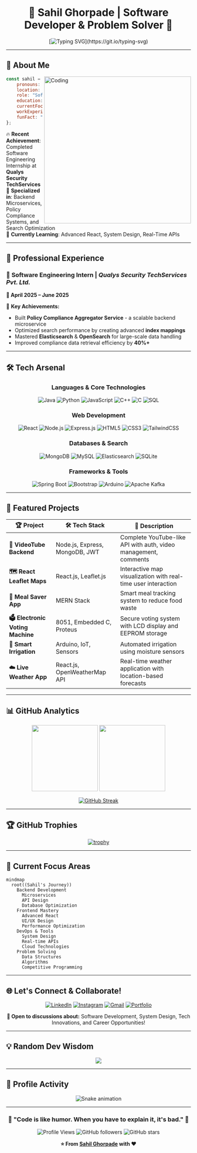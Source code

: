 # <div align="center">🚀 **Sahil Ghorpade** | Software Developer & Problem Solver 🚀</div>

<div align="center">
  
[![Typing SVG](https://readme-typing-svg.herokuapp.com?font=Fira+Code&size=22&duration=3000&pause=1000&color=00D4FF&center=true&vCenter=true&random=false&width=600&lines=Electronics+%26+Telecom+Engineer;Full+Stack+Development;Backend+Microservices;Always+Learning+New+Technologies!)](https://git.io/typing-svg)

</div>

---

## 🎯 **About Me**

<img align="right" alt="Coding" width="400" src="https://media.giphy.com/media/qgQUggAC3Pfv687qPC/giphy.gif">

```javascript
const sahil = {
    pronouns: "He/Him",
    location: "Pimpri, Maharashtra, India",
    role: "Software Developer",
    education: "Electronics & Telecommunication Engineering",
    currentFocus: ["System Design", "Real-Time APIs", "Advanced React"],
    workExperience: "Software Engineering Intern @ Qualys",
    funFact: "I love turning complex problems into elegant solutions! 💡"
};
```

🔥 **Recent Achievement**: Completed Software Engineering Internship at **Qualys Security TechServices**  
🎯 **Specialized in**: Backend Microservices, Policy Compliance Systems, and Search Optimization  
🌱 **Currently Learning**: Advanced React, System Design, Real-Time APIs  

---

## 💼 **Professional Experience**

### 🏢 **Software Engineering Intern** | *Qualys Security TechServices Pvt. Ltd.*
**📅 April 2025 – June 2025**

<div align="left">
  
🔧 **Key Achievements:**
- Built **Policy Compliance Aggregator Service** - a scalable backend microservice
- Optimized search performance by creating advanced **index mappings**
- Mastered **Elasticsearch** & **OpenSearch** for large-scale data handling
- Improved compliance data retrieval efficiency by **40%+**

</div>

---

## 🛠️ **Tech Arsenal**

<div align="center">

### **Languages & Core Technologies**
![Java](https://img.shields.io/badge/Java-ED8B00?style=for-the-badge&logo=openjdk&logoColor=white)
![Python](https://img.shields.io/badge/Python-3776AB?style=for-the-badge&logo=python&logoColor=white)
![JavaScript](https://img.shields.io/badge/JavaScript-F7DF1E?style=for-the-badge&logo=javascript&logoColor=black)
![C++](https://img.shields.io/badge/C++-00599C?style=for-the-badge&logo=c%2B%2B&logoColor=white)
![C](https://img.shields.io/badge/C-00599C?style=for-the-badge&logo=c&logoColor=white)
![SQL](https://img.shields.io/badge/SQL-336791?style=for-the-badge&logo=postgresql&logoColor=white)

### **Web Development**
![React](https://img.shields.io/badge/React-20232A?style=for-the-badge&logo=react&logoColor=61DAFB)
![Node.js](https://img.shields.io/badge/Node.js-43853D?style=for-the-badge&logo=node.js&logoColor=white)
![Express.js](https://img.shields.io/badge/Express.js-404D59?style=for-the-badge&logo=express&logoColor=white)
![HTML5](https://img.shields.io/badge/HTML5-E34F26?style=for-the-badge&logo=html5&logoColor=white)
![CSS3](https://img.shields.io/badge/CSS3-1572B6?style=for-the-badge&logo=css3&logoColor=white)
![TailwindCSS](https://img.shields.io/badge/Tailwind_CSS-38B2AC?style=for-the-badge&logo=tailwind-css&logoColor=white)

### **Databases & Search**
![MongoDB](https://img.shields.io/badge/MongoDB-4EA94B?style=for-the-badge&logo=mongodb&logoColor=white)
![MySQL](https://img.shields.io/badge/MySQL-00000F?style=for-the-badge&logo=mysql&logoColor=white)
![Elasticsearch](https://img.shields.io/badge/Elasticsearch-005571?style=for-the-badge&logo=elasticsearch&logoColor=white)
![SQLite](https://img.shields.io/badge/SQLite-07405E?style=for-the-badge&logo=sqlite&logoColor=white)

### **Frameworks & Tools**
![Spring Boot](https://img.shields.io/badge/Spring_Boot-6DB33F?style=for-the-badge&logo=spring-boot&logoColor=white)
![Bootstrap](https://img.shields.io/badge/Bootstrap-563D7C?style=for-the-badge&logo=bootstrap&logoColor=white)
![Arduino](https://img.shields.io/badge/Arduino-00979D?style=for-the-badge&logo=arduino&logoColor=white)
![Apache Kafka](https://img.shields.io/badge/Apache_Kafka-231F20?style=for-the-badge&logo=apache-kafka&logoColor=white)

</div>

---

## 🚀 **Featured Projects**

<div align="center">

| 🏆 **Project** | 🛠️ **Tech Stack** | 🔗 **Description** |
|---|---|---|
| **🎥 VideoTube Backend** | Node.js, Express, MongoDB, JWT | Complete YouTube-like API with auth, video management, comments |
| **🗺️ React Leaflet Maps** | React.js, Leaflet.js | Interactive map visualization with real-time user interaction |
| **🍱 Meal Saver App** | MERN Stack | Smart meal tracking system to reduce food waste |
| **🗳️ Electronic Voting Machine** | 8051, Embedded C, Proteus | Secure voting system with LCD display and EEPROM storage |
| **🚿 Smart Irrigation** | Arduino, IoT, Sensors | Automated irrigation using moisture sensors |
| **☁️ Live Weather App** | React.js, OpenWeatherMap API | Real-time weather application with location-based forecasts |

</div>

---

## 📊 **GitHub Analytics**

<div align="center">
  
<img height="180em" src="https://github-readme-stats.vercel.app/api?username=sahilghorpade27&show_icons=true&theme=tokyonight&include_all_commits=true&count_private=true"/>
<img height="180em" src="https://github-readme-stats.vercel.app/api/top-langs/?username=sahilghorpade27&layout=compact&langs_count=8&theme=tokyonight"/>

</div>

<div align="center">
  
[![GitHub Streak](https://github-readme-streak-stats.herokuapp.com/?user=sahilghorpade27&theme=tokyonight)](https://git.io/streak-stats)

</div>

---

## 🏆 **GitHub Trophies**

<div align="center">
  
[![trophy](https://github-profile-trophy.vercel.app/?username=sahilghorpade27&theme=tokyonight&no-frame=true&no-bg=true&margin-w=4)](https://github.com/ryo-ma/github-profile-trophy)

</div>

---

## 🎯 **Current Focus Areas**

```mermaid
mindmap
  root((Sahil's Journey))
    Backend Development
      Microservices
      API Design
      Database Optimization
    Frontend Mastery
      Advanced React
      UI/UX Design
      Performance Optimization
    DevOps & Tools
      System Design
      Real-time APIs
      Cloud Technologies
    Problem Solving
      Data Structures
      Algorithms
      Competitive Programming
```

---

## 🌐 **Let's Connect & Collaborate!**

<div align="center">

[![LinkedIn](https://img.shields.io/badge/LinkedIn-0077B5?style=for-the-badge&logo=linkedin&logoColor=white)](https://www.linkedin.com/in/sahilghorpade27)
[![Instagram](https://img.shields.io/badge/Instagram-E4405F?style=for-the-badge&logo=instagram&logoColor=white)](https://instagram.com/sahilghorpade27)
[![Gmail](https://img.shields.io/badge/Gmail-D14836?style=for-the-badge&logo=gmail&logoColor=white)](mailto:sahilpg27@gmail.com)
[![Portfolio](https://img.shields.io/badge/Portfolio-FF5722?style=for-the-badge&logo=todoist&logoColor=white)](#)

**💬 Open to discussions about:** Software Development, System Design, Tech Innovations, and Career Opportunities!

</div>

---

## 💡 **Random Dev Wisdom**

<div align="center">
  
![](https://quotes-github-readme.vercel.app/api?type=horizontal&theme=tokyonight)

</div>

---

## 🎨 **Profile Activity**

<div align="center">

![Snake animation](https://github.com/sahilghorpade27/sahilghorpade27/blob/output/github-contribution-grid-snake.svg)

</div>

---

<div align="center">

### 🚀 **"Code is like humor. When you have to explain it, it's bad."** 🚀

![Profile Views](https://komarev.com/ghpvc/?username=sahilghorpade27&color=blueviolet&style=for-the-badge)
![GitHub followers](https://img.shields.io/github/followers/sahilghorpade27?style=for-the-badge&color=blue)
![GitHub stars](https://img.shields.io/github/stars/sahilghorpade27?style=for-the-badge&color=yellow)

**⭐ From [Sahil Ghorpade](https://github.com/sahilghorpade27) with ❤️**

</div>
